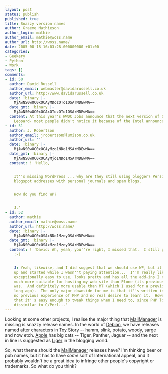 ```yaml
---
layout: post
status: publish
published: true
title: Snazzy version names
author: Graeme Mathieson
author_login: mathie
author_email: mathie@woss.name
author_url: http://woss.name/
date: 2005-08-18 16:03:28.000000000 +01:00
categories:
- Geekery
- Python
- Work
tags: []
comments:
- id: 50
  author: David Russell
  author_email: webmaster@davidarussell.co.uk
  author_url: http://www.davidarussell.co.uk
  date: !binary |-
    MjAwNS0wOC0xOCAyMDozOTo1OSArMDEwMA==
  date_gmt: !binary |-
    MjAwNS0wOC0xOCAxOTozOTo1OSArMDEwMA==
  content: At this year's WWDC Jobs announce that the next version of OS X is called
    Leopard- most people didn't notice it because of the Intel announcement
- id: 51
  author: J. Robertson
  author_email: jrobertson@lumison.co.uk
  author_url: ''
  date: !binary |-
    MjAwNS0wOC0xOCAyMzo1NDo1MSArMDEwMA==
  date_gmt: !binary |-
    MjAwNS0wOC0xOCAyMjo1NDo1MSArMDEwMA==
  content: ! 'Hello,


    It''s missing WordPress ... why are they still using blogger? Personally I associate
    blogspot addresses with personal journals and spam blogs.


    How do you find WP?


    J.'
- id: 52
  author: mathie
  author_email: mathie@woss.name
  author_url: http://woss.name/
  date: !binary |-
    MjAwNS0wOC0xOSAxNDo1MzoyOSArMDEwMA==
  date_gmt: !binary |-
    MjAwNS0wOC0xOSAxMzo1MzoyOSArMDEwMA==
  content: ! 'David: Ah, yeah, you''re right, I missed that.  I still prefer Liger.
    :-)


    J: Yeah, likewise, and I did suggest that we should use WP, but it all got set
    up and started while I wasn''t paying attention...  I''m really liking WP -- it''s
    exceptionally easy to use, looks pretty and has all the add-ins I could ever want.  Definitely
    much more suitable for hosting my web site than Plone (its previous incarnation)
    was.  And definitely more usable than MT (which I used for a previous blog, long,
    long ago).  The only major downside for me is that it''s written in PHP -- I have
    no previous experience of PHP and no real desire to learn it.  However, I''m discovering
    that it''s easy enough to tweak things when I need to, since PHP looks not entirely
    dissimilar to C/Perl...'
---
```

Looking at some other projects, I realise the major thing that <a href="http://www.logicalware.com/" title="Email Response Management">MailManager</a> is missing is snazzy release names.  In the world of <a href="http://www.debian.org/" title="Debian GNU/Linux">Debian</a>, we have releases named after characters in <a href="http://imdb.com/title/tt0114709/">Toy Story</a> -- hamm, slink, potato, woody, sarge and now etch.  <a href="http://www.apple.com/">Apple</a> has big cats -- Tiger, Panther, Jaguar -- and the next in line is suggested as <a href="http://en.wikipedia.org/wiki/Liger">Liger</a> in the blogging world.

So, what theme should the <a href="http://www.logicalware.com/" title="Email Response Management">MailManager</a> releases have?  I'm thinking beer or pub names, but it has to have <em>some</em> sort of International appeal, and it probably wouldn't be a great idea to infringe other people's copyright or trademarks.  So what do you think?
